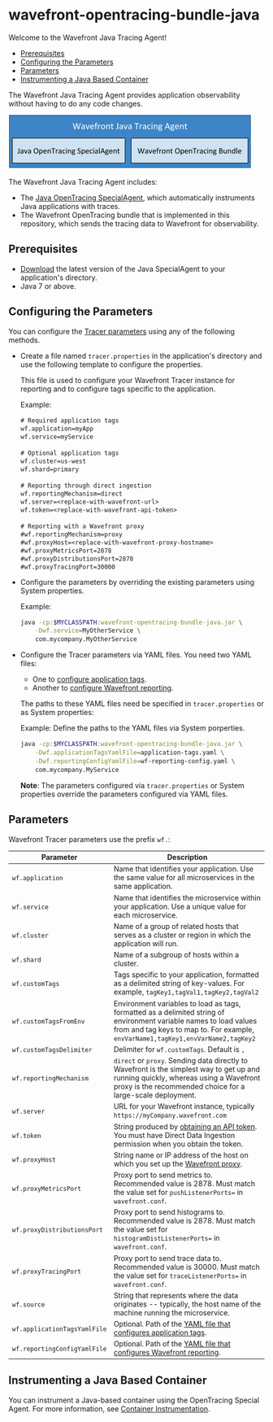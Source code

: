 # wavefront-opentracing-bundle-java

Welcome to the Wavefront Java Tracing Agent! 

* [Prerequisites](#Prerequisites)
* [Configuring the Parameters](#Configuring-the-Parameters)
* [Parameters](#Parameters)
* [Instrumenting a Java Based Container](#Instrumenting-a-Java-Based-Container)

The Wavefront Java Tracing Agent provides application observability without having to do any code changes.

<p align="left">
  <img src="/docs/wavefront_java_tracing_agent.png">
</p> 

The Wavefront Java Tracing Agent includes:
* The [Java OpenTracing SpecialAgent](https://github.com/opentracing-contrib/java-specialagent), which automatically instruments Java applications with traces.
* The Wavefront OpenTracing bundle that is implemented in this repository, which sends the tracing data to Wavefront for observability.
 
## Prerequisites

* [Download](https://github.com/opentracing-contrib/java-specialagent#2111-stable) the latest version of the Java SpecialAgent to your application's directory. 
* Java 7 or above.

## Configuring the Parameters

You can configure the [Tracer parameters](#Parameters) using any of the following methods.

* Create a file named `tracer.properties` in the application's directory and use the following template to configure the properties.

  This file is used to configure your Wavefront Tracer instance for reporting and to configure tags specific to the application.
  
  Example:
  ```properties
  # Required application tags
  wf.application=myApp
  wf.service=myService

  # Optional application tags
  wf.cluster=us-west
  wf.shard=primary

  # Reporting through direct ingestion
  wf.reportingMechanism=direct
  wf.server=<replace-with-wavefront-url>
  wf.token=<replace-with-wavefront-api-token>

  # Reporting with a Wavefront proxy
  #wf.reportingMechanism=proxy
  #wf.proxyHost=<replace-with-wavefront-proxy-hostname>
  #wf.proxyMetricsPort=2878
  #wf.proxyDistributionsPort=2878
  #wf.proxyTracingPort=30000
  ```

* Configure the parameters by overriding the existing parameters using System properties.

  Example:
  ```bash
  java -cp:$MYCLASSPATH:wavefront-opentracing-bundle-java.jar \
      -Dwf.service=MyOtherService \
      com.mycompany.MyOtherService
  ```

* Configure the Tracer parameters via YAML files. You need two YAML files:
  * One to 
[configure application tags](https://github.com/wavefrontHQ/wavefront-jersey-sdk-java#1-configure-application-tags).
  * Another to [configure Wavefront reporting](https://github.com/wavefrontHQ/wavefront-jersey-sdk-java#2-configure-wavefront-reporting). 

  The paths to these YAML files need be specified in `tracer.properties` or as System properties:

  Example: Define the paths to the YAML files via System porperties.
  ```bash
  java -cp:$MYCLASSPATH:wavefront-opentracing-bundle-java.jar \
      -Dwf.applicationTagsYamlFile=application-tags.yaml \
      -Dwf.reportingConfigYamlFile=wf-reporting-config.yaml \
      com.mycompany.MyService
  ```

  **Note**: The parameters configured via `tracer.properties` or System properties override the parameters configured via YAML files.

## Parameters

Wavefront Tracer parameters use the prefix `wf.`:

| Parameter | Description |
| --------- | ----------- |
| `wf.application`              | Name that identifies your application. Use the same value for all microservices in the same application. |
| `wf.service`                  | Name that identifies the microservice within your application. Use a unique value for each microservice. |
| `wf.cluster`                  | Name of a group of related hosts that serves as a cluster or region in which the application will run. |
| `wf.shard`                    | Name of a subgroup of hosts within a cluster. |
| `wf.customTags`               | Tags specific to your application, formatted as a delimited string of key-values. For example, `tagKey1,tagVal1,tagKey2,tagVal2` |
| `wf.customTagsFromEnv`        | Environment variables to load as tags, formatted as a delimited string of environment variable names to load values from and tag keys to map to. For example, `envVarName1,tagKey1,envVarName2,tagKey2` |
| `wf.customTagsDelimiter`      | Delimiter for `wf.customTags`. Default is `,` |
| `wf.reportingMechanism`       | `direct` or `proxy`. Sending data directly to Wavefront is the simplest way to get up and running quickly, whereas using a Wavefront proxy is the recommended choice for a large-scale deployment. |
| `wf.server`                   | URL for your Wavefront instance, typically `https://myCompany.wavefront.com` |
| `wf.token`                    | String produced by [obtaining an API token](https://docs.wavefront.com/wavefront_api.html#generating-an-api-token). You must have Direct Data Ingestion permission when you obtain the token. |
| `wf.proxyHost`                | String name or IP address of the host on which you set up the [Wavefront proxy](https://docs.wavefront.com/proxies.html). |
| `wf.proxyMetricsPort`         | Proxy port to send metrics to. Recommended value is 2878. Must match the value set for `pushListenerPorts=` in `wavefront.conf`. |
| `wf.proxyDistributionsPort`   | Proxy port to send histograms to. Recommended value is 2878. Must match the value set for `histogramDistListenerPorts=` in `wavefront.conf`. |
| `wf.proxyTracingPort`         | Proxy port to send trace data to. Recommended value is 30000. Must match the value set for `traceListenerPorts=` in `wavefront.conf`. |
| `wf.source`                   | String that represents where the data originates -- typically, the host name of the machine running the microservice. |
| `wf.applicationTagsYamlFile`  | Optional. Path of the [YAML file that configures application tags](https://github.com/wavefrontHQ/wavefront-jersey-sdk-java#1-configure-application-tags). |
| `wf.reportingConfigYamlFile`  | Optional. Path of the [YAML file that configures Wavefront reporting](https://github.com/wavefrontHQ/wavefront-jersey-sdk-java#2-configure-wavefront-reporting). |

## Instrumenting a Java Based Container

You can instrument a Java-based container using the OpenTracing Special Agent. For more information, see [Container Instrumentation](/docs/container.md).
